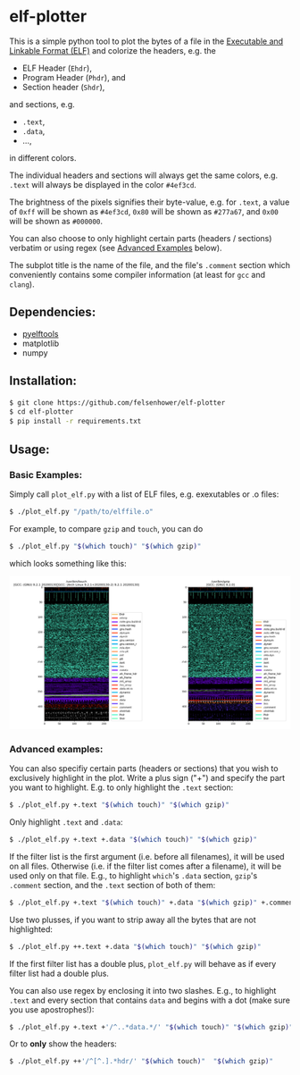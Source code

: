 # elf-plotter

This is a simple python tool to plot the bytes of a file in the
[Executable and Linkable Format (ELF)](https://man7.org/linux/man-pages/man5/elf.5.html)
and colorize the headers, e.g. the
* ELF Header (`Ehdr`),
* Program Header (`Phdr`), and
* Section header (`Shdr`),

and sections, e.g.

* `.text`,
* `.data`,
* …,

in different colors.

The individual headers and sections will always get the same colors, e.g.
`.text` will always be displayed in the color `#4ef3cd`.

The brightness of the pixels signifies their byte-value, e.g. for `.text`,
a value of
`0xff` will be shown as `#4ef3cd`,
`0x80` will be shown as `#277a67`, and
`0x00` will be shown as `#000000`.

You can also choose to only highlight certain parts (headers / sections)
verbatim or using regex (see [Advanced Examples](#advanced-examples) below).

The subplot title is the name of the file, and the file's `.comment` section
which conveniently contains some compiler information (at least for `gcc` and `clang`).

## Dependencies:

* [pyelftools](https://github.com/eliben/pyelftools)
* matplotlib
* numpy

## Installation:

```bash
$ git clone https://github.com/felsenhower/elf-plotter
$ cd elf-plotter
$ pip install -r requirements.txt
```

## Usage:

### Basic Examples:

Simply call `plot_elf.py` with a list of ELF files,
e.g. exexutables or .o files:

```bash
$ ./plot_elf.py "/path/to/elffile.o"
```

For example, to compare `gzip` and `touch`, you can do

```bash
$ ./plot_elf.py "$(which touch)" "$(which gzip)"
```

which looks something like this:

[![example](example.png)](example.png)


### Advanced examples:

You can also specifiy certain parts (headers or sections) that you wish to
exclusively highlight in the plot. Write a plus sign ("+") and specify the
part you want to highlight. E.g. to only highlight the `.text` section:

```bash
$ ./plot_elf.py +.text "$(which touch)" "$(which gzip)"
```

Only highlight `.text` and `.data`:

```bash
$ ./plot_elf.py +.text +.data "$(which touch)" "$(which gzip)"
```

If the filter list is the first argument (i.e. before all filenames), it will
be used on all files.
Otherwise (i.e. if the filter list comes after a filename), it will be used only
on that file. E.g., to highlight `which`'s `.data` section, `gzip`'s `.comment`
section, and the `.text` section of both of them:

```bash
$ ./plot_elf.py +.text "$(which touch)" +.data "$(which gzip)" +.comment
```

Use two plusses, if you want to strip away all the bytes that are not highlighted:

```bash
$ ./plot_elf.py ++.text +.data "$(which touch)" "$(which gzip)"
```

If the first filter list has a double plus, `plot_elf.py` will behave as if
every filter list had a double plus.

You can also use regex by enclosing it into two slashes. E.g., to highlight
`.text` and every section that contains `data` and begins with a dot
(make sure you use apostrophes!):

```bash
$ ./plot_elf.py +.text +'/^..*data.*/' "$(which touch)" "$(which gzip)"
```

Or to **only** show the headers:

```bash
$ ./plot_elf.py ++'/^[^.].*hdr/' "$(which touch)"  "$(which gzip)"
```
